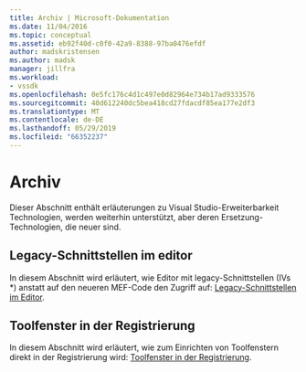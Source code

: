 ```yaml
---
title: Archiv | Microsoft-Dokumentation
ms.date: 11/04/2016
ms.topic: conceptual
ms.assetid: eb92f40d-c0f0-42a9-8388-97ba0476efdf
author: madskristensen
ms.author: madsk
manager: jillfra
ms.workload:
- vssdk
ms.openlocfilehash: 0e5fc176c4d1c497e0d82964e734b17ad9333576
ms.sourcegitcommit: 40d612240dc5bea418cd27fdacdf85ea177e2df3
ms.translationtype: MT
ms.contentlocale: de-DE
ms.lasthandoff: 05/29/2019
ms.locfileid: "66352237"
---
```

# <a name="archive"></a>Archiv
Dieser Abschnitt enthält erläuterungen zu Visual Studio-Erweiterbarkeit Technologien, werden weiterhin unterstützt, aber deren Ersetzung-Technologien, die neuer sind.

## <a name="legacy-interfaces-in-the-editor"></a>Legacy-Schnittstellen im editor
 In diesem Abschnitt wird erläutert, wie Editor mit legacy-Schnittstellen (IVs *) anstatt auf den neueren MEF-Code den Zugriff auf: [Legacy-Schnittstellen im Editor](../extensibility/legacy-interfaces-in-the-editor.md).

## <a name="tool-windows-in-the-registry"></a>Toolfenster in der Registrierung
 In diesem Abschnitt wird erläutert, wie zum Einrichten von Toolfenstern direkt in der Registrierung wird: [Toolfenster in der Registrierung](../extensibility/tool-windows-in-the-registry.md).